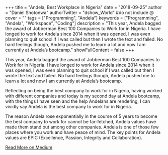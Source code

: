 +++
title = "Andela, Best Workplace in Nigeria"
date = "2018-09-25"
author = "Daniel Shotonwa"
authorTwitter = "dshow_World" #do not include @
cover = ""
tags = ["Programming", "Andela"]
keywords = ["Programming", "Andela", "Workspace", "Coding"]
description = "This year, Andela bagged the award of Jobberman Best 100 Companies to Work for in Nigeria. I have longed to work for Andela since 2014 when it was opened, I was even planning to quit school if I was called but then I wrote the text and failed. No hard feelings though, Andela pushed me to learn a lot and now I am currently at Andela’s bootcamp."
showFullContent = false
+++

This year, Andela bagged the award of Jobberman Best 100 Companies to Work for in Nigeria. I have longed to work for Andela since 2014 when it was opened, I was even planning to quit school if I was called but then I wrote the text and failed. No hard feelings though, Andela pushed me to learn a lot and now I am currently at Andela’s bootcamp.

Reflecting on being the best company to work for in Nigeria, having worked with different companies and today is my second day at Andela bootcamp, with the things I have seen and the help Andelans are rendering, I can vividly say Andela is the best company to work for in Nigeria.

The reason Andela rose exponentially in the course of 5 years to become the best company to work for cannot be far-fetched, Andela values have made them stand out among other companies. Andela is one of those few places where you work and have peace of mind. The key points for Andela values are EPIC (Excellence, Passion, Integrity and Collaboration).

[Read More on Medium](https://medium.com/@danielshotonwa53/andela-best-workplace-in-nigeria-5ff73b590b66)